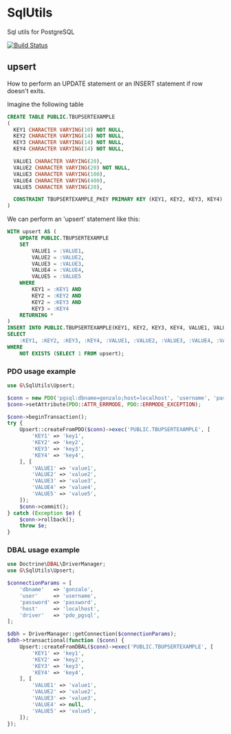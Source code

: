 SqlUtils
===========

Sql utils for PostgreSQL

[![Build Status](https://travis-ci.org/gonzalo123/sqlutils.svg?branch=master)](https://travis-ci.org/gonzalo123/sqlutils)

## upsert
How to perform an UPDATE statement or an INSERT statement if row doesn't exits.

Imagine the following table

```sql
CREATE TABLE PUBLIC.TBUPSERTEXAMPLE
(
  KEY1 CHARACTER VARYING(10) NOT NULL,
  KEY2 CHARACTER VARYING(14) NOT NULL,
  KEY3 CHARACTER VARYING(14) NOT NULL,
  KEY4 CHARACTER VARYING(14) NOT NULL,

  VALUE1 CHARACTER VARYING(20),
  VALUE2 CHARACTER VARYING(20) NOT NULL,
  VALUE3 CHARACTER VARYING(100),
  VALUE4 CHARACTER VARYING(400),
  VALUE5 CHARACTER VARYING(20),

  CONSTRAINT TBUPSERTEXAMPLE_PKEY PRIMARY KEY (KEY1, KEY2, KEY3, KEY4)
)
```

We can perform an 'upsert' statement like this:

```sql
WITH upsert AS (
    UPDATE PUBLIC.TBUPSERTEXAMPLE
    SET
        VALUE1 = :VALUE1,
        VALUE2 = :VALUE2,
        VALUE3 = :VALUE3,
        VALUE4 = :VALUE4,
        VALUE5 = :VALUE5
    WHERE
        KEY1 = :KEY1 AND
        KEY2 = :KEY2 AND
        KEY2 = :KEY3 AND
        KEY3 = :KEY4
    RETURNING *
)
INSERT INTO PUBLIC.TBUPSERTEXAMPLE(KEY1, KEY2, KEY3, KEY4, VALUE1, VALUE2, VALUE3, VALUE4, VALUE5)
SELECT
    :KEY1, :KEY2, :KEY3, :KEY4, :VALUE1, :VALUE2, :VALUE3, :VALUE4, :VALUE5
WHERE
    NOT EXISTS (SELECT 1 FROM upsert);
```

### PDO usage example

```php
use G\SqlUtils\Upsert;

$conn = new PDO('pgsql:dbname=gonzalo;host=localhost', 'username', 'password');
$conn->setAttribute(PDO::ATTR_ERRMODE, PDO::ERRMODE_EXCEPTION);

$conn->beginTransaction();
try {
    Upsert::createFromPDO($conn)->exec('PUBLIC.TBUPSERTEXAMPLE', [
        'KEY1' => 'key1',
        'KEY2' => 'key2',
        'KEY3' => 'key3',
        'KEY4' => 'key4',
    ], [
        'VALUE1' => 'value1',
        'VALUE2' => 'value2',
        'VALUE3' => 'value3',
        'VALUE4' => 'value4',
        'VALUE5' => 'value5',
    ]);
    $conn->commit();
} catch (Exception $e) {
    $conn->rollback();
    throw $e;
}
```

### DBAL usage example

```php
use Doctrine\DBAL\DriverManager;
use G\SqlUtils\Upsert;

$connectionParams = [
    'dbname'   => 'gonzalo',
    'user'     => 'username',
    'password' => 'password',
    'host'     => 'localhost',
    'driver'   => 'pdo_pgsql',
];

$dbh = DriverManager::getConnection($connectionParams);
$dbh->transactional(function ($conn) {
    Upsert::createFromDBAL($conn)->exec('PUBLIC.TBUPSERTEXAMPLE', [
        'KEY1' => 'key1',
        'KEY2' => 'key2',
        'KEY3' => 'key3',
        'KEY4' => 'key4',
    ], [
        'VALUE1' => 'value1',
        'VALUE2' => 'value2',
        'VALUE3' => 'value3',
        'VALUE4' => null,
        'VALUE5' => 'value5',
    ]);
});
```
